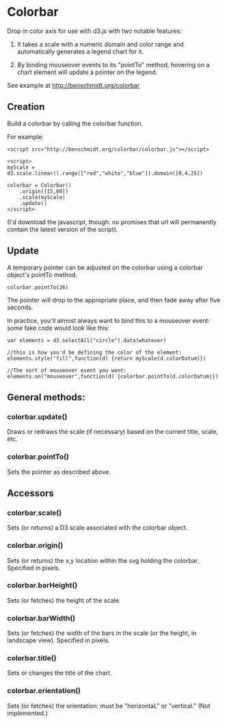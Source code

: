 Colorbar
========

Drop in color axis for use with d3.js with two notable features:

1. It takes a scale with a numeric domain and color range and automatically generates a legend
chart for it.

2. By binding mouseover events to its "pointTo" method, hovering on a chart element will
update a pointer on the legend.

See example at http://benschmidt.org/colorbar

## Creation

Build a colorbar by calling the colorbar function.

For example:

```
<script src="http://benschmidt.org/colorbar/colorbar.js"></script>

<script>
myScale = d3.scale.linear().range(["red","white","blue"]).domain([0,4,25])

colorbar = Colorbar()
	.origin([15,60])
	.scale(myScale)
	.update()
</script>
```

(I'd download the javascript, though: no promises that url will permanently contain the latest version of the script).

## Update

A temporary pointer can be adjusted on the colorbar using a colorbar object's pointTo method.

```
colorbar.pointTo(26)
```

The pointer will drop to the appropriate place, and then fade away after five seconds.

In practice, you'll almost always want to bind this to a mouseover event: some fake code would look like this:
```
var elements = d3.selectAll("circle").data(whatever)

//this is how you'd be defining the color of the element:
elements.style("fill",function(d) {return myScale(d.colorDatum)})

//The sort of mouseover event you want:
elements.on("mouseover",function(d) {colorbar.pointTo(d.colorDatum)})

```

## General methods:

### colorbar.update()

Draws or redraws the scale (if necessary) based on the current title, scale, etc.

### colorbar.pointTo()

Sets the pointer as described above.

## Accessors

### colorbar.scale()

Sets (or returns) a D3 scale associated with the colorbar object.

### colorbar.origin()

Sets (or returns) the x,y location within the svg holding the colorbar. Specified in pixels.

### colorbar.barHeight()

Sets (or fetches) the height of the scale.

### colorbar.barWidth()

Sets (or fetches) the width of the bars in the scale (or the height, in landscape view). Specified in pixels.

### colorbar.title()

Sets or changes the title of the chart.

### colorbar.orientation()

Sets (or fetches) the orientation: must be "horizontaL" or "vertical." (Not implemented.) 
